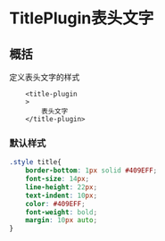 # TitlePlugin表头文字

## 概括

定义表头文字的样式

```markup
    <title-plugin
    >
        表头文字
    </title-plugin>
```

### 默认样式

```css
.style title{
    border-bottom: 1px solid #409EFF;
    font-size: 14px;
    line-height: 22px;
    text-indent: 10px;
    color: #409EFF;
    font-weight: bold;
    margin: 10px auto;
}
```

